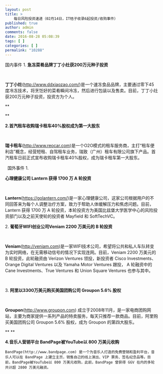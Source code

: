 ```yaml
---
layout: post
title: >
    每日风险投资速递（02月14日，IT桔子收录6起投资/收购事件）
published: true
author: admin
comments: false
date: 2016-08-28 05:08:39
tags: [ ]
categories: [ ]
permalink: "10288"
---
```

  国内事件   1. **急冻菜肴品牌丁丁小灶获200万元种子投资** 

&nbsp;

**丁丁小灶**(http://www.ddxiaozao.com/)是一个速冻食品品牌，主要通过零下45度冷冻技术，将烹饪好的菜肴瞬间冷冻，然后进行包装以及售卖。目前，丁丁小灶获200万元种子投资，投资方为个人。
  
**
  
** 

**2.首汽租车收购瑞卡租车40%股权成为第一大股东**

&nbsp;

**瑞卡租车**(http://www.reocar.com)是一个O2O模式的租车服务商，主打“租车便利店”概念，经营短租、自驾租车业务，瑞致（广州）租车有限公司旗下产品。首汽租车日前正式宣布收购瑞卡租车40%股权，成为瑞卡租车第一大股东。

&nbsp;  国外事件   1. 

**心理健康公司 Lantern 获得 1700 万 A 轮投资** 

&nbsp;

**Lantern**(https://golantern.com/)是一家心理健康公司，这家公司根据用户的不同回答来为每个人调整治疗方案，致力于帮助人体缓解压力和焦虑问题。目前，Lantern 获得 1700 万 A 轮投资，本轮投资方为美国比兹堡大学医学中心的风险投资部门以及之前天使轮的投资者 Mayfield 和 SoftTechVC。

2. **葡萄牙WIFI创业公司Veniam 2200 万美元的 B 轮投资**

&nbsp;

**Veniam**(http://veniam.com)是一家WIFI技术公司，希望将公共和私人车队转变为实时网络，在无需移动信号的情况下实现连网。目前，Veniam 2200 万美元的 B 轮投资，此轮融资由 Verizon Ventures 领投，新投资者 Cisco Investments、Orange Digital Ventures 以及 Yamaha Motor Ventures 跟投， A 轮融资中的 Cane Investments、True Ventures 和 Union Square Ventures 也参与其中。

&nbsp;

3. **阿里以3300万美元购买美国团购公司 Groupon 5.6% 股权**

&nbsp;

**Groupon**(http://www.groupon.com) 成立于2008年11月，是一家电商团购网站，主要为商家提供一系列产品的特卖服务，每天只推荐一款商品。目前，阿里购买美国团购公司 Groupon 5.6% 股权，成为 Groupon 的第四大股东。

** **

**4.音乐人营销平台 BandPage被YouTube以 800 万美元收购**


  
    BandPage(http://www.bandpage.com) 是一个为音乐人打造的免费营销和盈利平台，音乐人可以在 BandPage 上建立主页，销售自己的线上演出、VIP 票务、签名纪念品等。目前，BandPage被YouTube以 800 万美元收购，此前，BandPage 曾获得 GGV 在内的多轮共计超 2800 万美元融资。
  
 